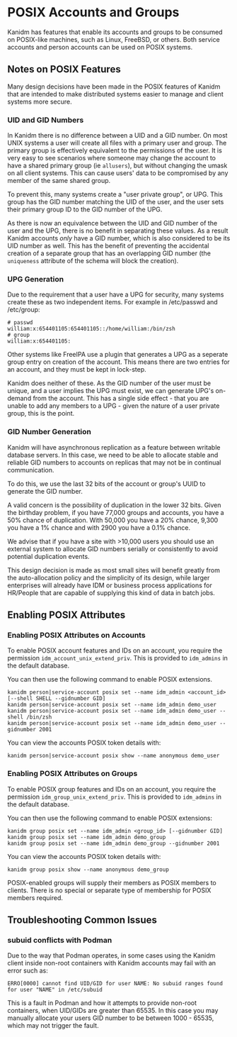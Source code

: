 # POSIX Accounts and Groups

Kanidm has features that enable its accounts and groups to be consumed on
POSIX-like machines, such as Linux, FreeBSD, or others. Both service accounts
and person accounts can be used on POSIX systems.

## Notes on POSIX Features

Many design decisions have been made in the POSIX features
of Kanidm that are intended to make distributed systems easier to manage and
client systems more secure.

### UID and GID Numbers

In Kanidm there is no difference between a UID and a GID number. On most UNIX systems
a user will create all files with a primary user and group. The primary group is
effectively equivalent to the permissions of the user. It is very easy to see scenarios
where someone may change the account to have a shared primary group (ie `allusers`),
but without changing the umask on all client systems. This can cause users' data to be
compromised by any member of the same shared group.

To prevent this, many systems create a "user private group", or UPG. This group has the
GID number matching the UID of the user, and the user sets their primary
group ID to the GID number of the UPG.

As there is now an equivalence between the UID and GID number of the user and the UPG,
there is no benefit in separating these values. As a result Kanidm accounts *only*
have a GID number, which is also considered to be its UID number as well. This has the benefit
of preventing the accidental creation of a separate group that has an overlapping GID number
(the `uniqueness` attribute of the schema will block the creation).

### UPG Generation

Due to the requirement that a user have a UPG for security, many systems create these as
two independent items. For example in /etc/passwd and /etc/group:

    # passwd
    william:x:654401105:654401105::/home/william:/bin/zsh
    # group
    william:x:654401105:

Other systems like FreeIPA use a plugin that generates a UPG as a seperate group entry on
creation of the account. This means there are two entries for an account, and they must
be kept in lock-step.

Kanidm does neither of these. As the GID number of the user must be unique, and a user
implies the UPG must exist, we can generate UPG's on-demand from the account.
This has a single side effect - that you are unable to add any members to a
UPG - given the nature of a user private group, this is the point.

### GID Number Generation

Kanidm will have asynchronous replication as a feature between writable
database servers. In this case, we need to be able to allocate stable and reliable
GID numbers to accounts on replicas that may not be in continual communication.

To do this, we use the last 32 bits of the account or group's UUID to generate the GID number.

A valid concern is the possibility of duplication in the lower 32 bits. Given the
birthday problem, if you have 77,000 groups and accounts, you have a 50% chance
of duplication. With 50,000 you have a 20% chance, 9,300 you have a 1% chance and
with 2900 you have a 0.1% chance.

We advise that if you have a site with >10,000 users you should use an external system
to allocate GID numbers serially or consistently to avoid potential duplication events.

This design decision is made as most small sites will benefit greatly from the
auto-allocation policy and the simplicity of its design, while larger enterprises
will already have IDM or business process applications for HR/People that are
capable of supplying this kind of data in batch jobs.

## Enabling POSIX Attributes

### Enabling POSIX Attributes on Accounts

To enable POSIX account features and IDs on an account, you require the permission
`idm_account_unix_extend_priv`. This is provided to `idm_admins` in the default database.

You can then use the following command to enable POSIX extensions.

    kanidm person|service-account posix set --name idm_admin <account_id> [--shell SHELL --gidnumber GID]
    kanidm person|service-account posix set --name idm_admin demo_user
    kanidm person|service-account posix set --name idm_admin demo_user --shell /bin/zsh
    kanidm person|service-account posix set --name idm_admin demo_user --gidnumber 2001

You can view the accounts POSIX token details with:

    kanidm person|service-account posix show --name anonymous demo_user

### Enabling POSIX Attributes on Groups

To enable POSIX group features and IDs on an account, you require the permission `idm_group_unix_extend_priv`.
This is provided to `idm_admins` in the default database.

You can then use the following command to enable POSIX extensions:

    kanidm group posix set --name idm_admin <group_id> [--gidnumber GID]
    kanidm group posix set --name idm_admin demo_group
    kanidm group posix set --name idm_admin demo_group --gidnumber 2001

You can view the accounts POSIX token details with:

    kanidm group posix show --name anonymous demo_group

POSIX-enabled groups will supply their members as POSIX members to clients. There is no
special or separate type of membership for POSIX members required.

## Troubleshooting Common Issues

### subuid conflicts with Podman

Due to the way that Podman operates, in some cases using the Kanidm client inside non-root containers 
with Kanidm accounts may fail with an error such as:

    ERRO[0000] cannot find UID/GID for user NAME: No subuid ranges found for user "NAME" in /etc/subuid

This is a fault in Podman and how it attempts to provide non-root containers, when UID/GIDs
are greater than 65535. In this case you may manually allocate your users GID number to be
between 1000 - 65535, which may not trigger the fault.
